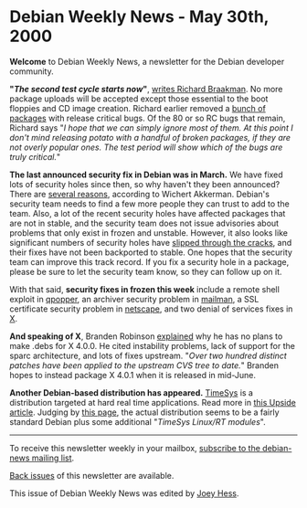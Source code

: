 
Debian Weekly News - May 30th, 2000
===================================



**Welcome** to Debian Weekly News, a newsletter for the Debian developer
community.




**"*The second test cycle starts now*"**, [writes
Richard Braakman](https://www.debian.org/News/weekly/2000/17/mail#mail2). No more package uploads will be accepted except those
essential to the boot floppies and CD image creation. Richard earlier removed
a [bunch of packages](https://lists.debian.org/debian-devel-announce-0005/msg00012.html) with release critical bugs. Of the 80 or
so RC bugs that remain, Richard says "*I hope that we can simply
ignore most of them. At this point I don't mind releasing potato with
a handful of broken packages, if they are not overly popular ones.
The test period will show which of the bugs are truly critical.*"




**The last announced security fix in Debian was in March.** We have fixed
lots of security holes since then, so why haven't they been announced? There
are [several
reasons](https://lists.debian.org/debian-devel-0005/msg01889.html), according to Wichert Akkerman. Debian's security team needs to
find a few more people they can trust to add to the team. Also, a lot of the
recent security holes have affected packages that are not in stable, and the
security team does not issue advisories about problems that only exist in
frozen and unstable. However, it also looks like significant numbers of
security holes have
[slipped
through the cracks](https://lists.debian.org/debian-devel-0005/msg01856.html), and their fixes have not been backported to stable.
One hopes that the security team can improve this track record. If you fix a
security hole in a package, please be sure to let the security team know, so
they can follow up on it.




With that said, **security fixes in frozen this week** include a remote
shell exploit in [qpopper](https://bugs.debian.org/64649), an
archiver security problem in [mailman](https://bugs.debian.org/64841),
a SSL certificate security problem in [netscape](https://bugs.debian.org/64650), and two denial of services fixes in [X](https://www.debian.org/News/weekly/2000/17/mail#mail1).




**And speaking of X**, Branden Robinson
[explained](https://lists.debian.org/debian-devel-0005/msg01828.html) why he has no plans to make .debs for X 4.0.0. He cited
instability problems, lack of support for the sparc architecture, and lots
of fixes upstream. "*Over two hundred distinct patches have been applied to
the upstream CVS tree to date.*" Branden hopes to instead package X 4.0.1
when it is released in mid-June.




**Another Debian-based distribution has appeared.**
[TimeSys](http://timesys.com/products/linux.html) is a distribution
targeted at hard real time applications. Read more in
[this Upside
article](http://www.upside.com/texis/mvm/story?id=3922f93b0). Judging by
[this page](http://www.timesys.com/products/linuxoptions.html),
the actual distribution seems to be a fairly standard Debian plus some
additional "*TimeSys Linux/RT modules*".





---



 To receive this newsletter weekly in your mailbox, [subscribe to the debian-news mailing list](https://lists.debian.org/debian-news/).



[Back issues](https://www.debian.org/News/weekly/) of this newsletter are available.



This issue of Debian Weekly News was edited by [Joey Hess](mailto:dwn@debian.org).




